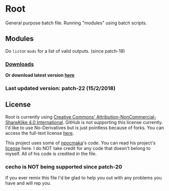 # **Root**
General purpose batch file. Running "modules" using batch scripts.

## Modules
Do `list`or `mods` for a list of valid outputs. (since patch-18)

### [Downloads](http://www.github.com/GijonDev/Root/releases)
**Or download latest version [here](https://github.com/GijonDev/Root/releases/download/patch-22/Root.cmd)**
### Last updated version: patch-22 (15/2/2018)

## License
Root is currently using [Creative Commons' Attribution-NonCommercial-ShareAlike 4.0 International](https://creativecommons.org/licenses/by-nc-sa/4.0/). GitHub is not supporting this license currently. I'd like to use No-Derivatives but is just pointless because of forks. You can access the full-text license [here](https://creativecommons.org/licenses/by-nc-nd/4.0/legalcode). 

This project uses some of [npocmaka](http://www.github.com/npocmaka)'s code. You can read his project's [license](https://github.com/npocmaka/batch.scripts/blob/master/LICENSE) here.
I do NOT take credit for any code that doesn't belong to myself. All of his code is credited *in* the file.

### **cecho is NOT being supported since patch-20**

If you ever remix this file I'd be glad to help you out with any problems you have and will rep you.
